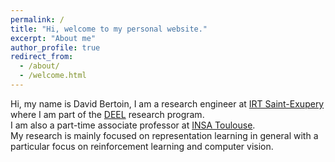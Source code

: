 ```yaml
---
permalink: /
title: "Hi, welcome to my personal website."
excerpt: "About me"
author_profile: true
redirect_from: 
  - /about/
  - /welcome.html
---
```


Hi, my name is David Bertoin, I am a research engineer at [IRT Saint-Exupery](https://www.irt-saintexupery.com/fr/) where I am part of the [DEEL](https://www.deel.ai/) research program.  
I am also a part-time associate professor at [INSA Toulouse](https://www.insa-toulouse.fr/fr/index.html).  
My research is mainly focused on representation learning in general with a particular focus on reinforcement learning and computer vision.
